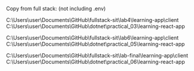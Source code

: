 Copy from full stack: (not including .env)

C:\Users\user\Documents\GitHub\fullstack-sit\lab4\learning-app\client
C:\Users\user\Documents\GitHub\dotnet\practical_03\learning-react-app

C:\Users\user\Documents\GitHub\fullstack-sit\lab6\learning-app\client
C:\Users\user\Documents\GitHub\dotnet\practical_05\learning-react-app

C:\Users\user\Documents\GitHub\fullstack-sit\lab-final\learning-app\client
C:\Users\user\Documents\GitHub\dotnet\practical_06\learning-react-app

